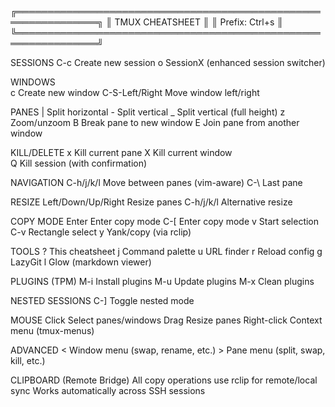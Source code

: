╔═══════════════════════════════════════════════════════════════╗
║                    TMUX CHEATSHEET                           ║
║                   Prefix: Ctrl+s                             ║
╚═══════════════════════════════════════════════════════════════╝

SESSIONS
  <prefix> C-c    Create new session
  <prefix> o      SessionX (enhanced session switcher)

WINDOWS  
  <prefix> c      Create new window
  C-S-Left/Right  Move window left/right

PANES
  <prefix> |      Split horizontal
  <prefix> -      Split vertical
  <prefix> _      Split vertical (full height)
  <prefix> z      Zoom/unzoom
  <prefix> B      Break pane to new window
  <prefix> E      Join pane from another window

KILL/DELETE
  <prefix> x      Kill current pane
  <prefix> X      Kill current window  
  <prefix> Q      Kill session (with confirmation)

NAVIGATION
  C-h/j/k/l       Move between panes (vim-aware)
  C-\             Last pane

RESIZE
  <prefix> Left/Down/Up/Right    Resize panes
  <prefix> C-h/j/k/l             Alternative resize

COPY MODE
  <prefix> Enter  Enter copy mode
  C-[             Enter copy mode
  v               Start selection
  C-v             Rectangle select
  y               Yank/copy (via rclip)

TOOLS
  <prefix> ?      This cheatsheet
  <prefix> j      Command palette
  <prefix> u      URL finder
  <prefix> r      Reload config
  <prefix> g      LazyGit
  <prefix> l      Glow (markdown viewer)

PLUGINS (TPM)
  M-i             Install plugins
  M-u             Update plugins
  M-x             Clean plugins

NESTED SESSIONS
  C-]             Toggle nested mode

MOUSE
  Click           Select panes/windows
  Drag            Resize panes
  Right-click     Context menu (tmux-menus)
  
ADVANCED
  <prefix> <      Window menu (swap, rename, etc.)
  <prefix> >      Pane menu (split, swap, kill, etc.)
  
CLIPBOARD (Remote Bridge)
  All copy operations use rclip for remote/local sync
  Works automatically across SSH sessions